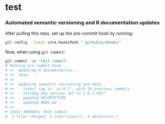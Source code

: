 # test

### Automated semantic versioning and R documentation updates

After pulling this repo, set up the pre-commit hook by running:

```bash
git config --local core.hooksPath ".github/prehooks"
```

Now, when using `git commit`:

```bash
git commit -am "test commit"
# Running pre-commit hook...
# >>  Updating R documentation...
# >>  done.
# >>  
# >>  Updating semantic versioning and date...
# >>  - latest tag is 'v1.0.1', with 26 previous commits
# >>  - testpkg pkg version set to 1.0.1.9027
# >>  - updated DESCRIPTION
# >>  - updated NEWS.md
# >>  
# [main 300b93e] test commit
#  3 files changed, 3 insertions(+), 4 deletions(-)
```

